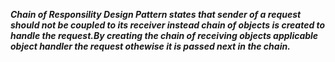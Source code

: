 ***Chain of Responsility Design Pattern states that sender of a request should not be coupled to its receiver instead chain of objects is created to handle the request.By creating the chain of receiving objects applicable object handler the request othewise it is passed next in the chain.***

